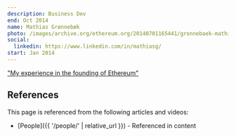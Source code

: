 ```yaml
---
description: Business Dev
end: Oct 2014
name: Mathias Grønnebæk
photo: /images/archive.org/ethereum.org/20140701165441/gronnebaek-mathias.jpg
social:
  linkedin: https://www.linkedin.com/in/mathiasg/
start: Jan 2014
---
```

["My experience in the founding of Ethereum"](https://medium.com/@mathias_61938/behind-the-scenes-my-experience-in-the-founding-of-ethereum-a4a609b0657d)


## References

This page is referenced from the following articles and videos:

- [People]({{ '/people/' | relative_url }}) - Referenced in content